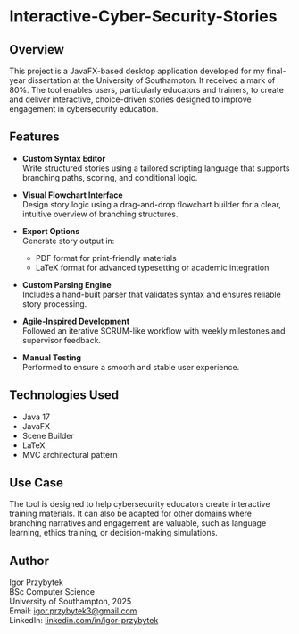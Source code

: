 # Interactive-Cyber-Security-Stories

## Overview

This project is a JavaFX-based desktop application developed for my final-year dissertation at the University of Southampton. It received a mark of 80%. The tool enables users, particularly educators and trainers, to create and deliver interactive, choice-driven stories designed to improve engagement in cybersecurity education.

## Features

- **Custom Syntax Editor**  
  Write structured stories using a tailored scripting language that supports branching paths, scoring, and conditional logic.

- **Visual Flowchart Interface**  
  Design story logic using a drag-and-drop flowchart builder for a clear, intuitive overview of branching structures.

- **Export Options**  
  Generate story output in:
  - PDF format for print-friendly materials
  - LaTeX format for advanced typesetting or academic integration

- **Custom Parsing Engine**  
  Includes a hand-built parser that validates syntax and ensures reliable story processing.

- **Agile-Inspired Development**  
  Followed an iterative SCRUM-like workflow with weekly milestones and supervisor feedback.

- **Manual Testing**  
  Performed to ensure a smooth and stable user experience.

## Technologies Used

- Java 17  
- JavaFX  
- Scene Builder  
- LaTeX  
- MVC architectural pattern

## Use Case

The tool is designed to help cybersecurity educators create interactive training materials. It can also be adapted for other domains where branching narratives and engagement are valuable, such as language learning, ethics training, or decision-making simulations.

## Author

Igor Przybytek  
BSc Computer Science  
University of Southampton, 2025  
Email: igor.przybytek3@gmail.com  
LinkedIn: [linkedin.com/in/igor-przybytek](https://www.linkedin.com/in/igor-przybytek)
